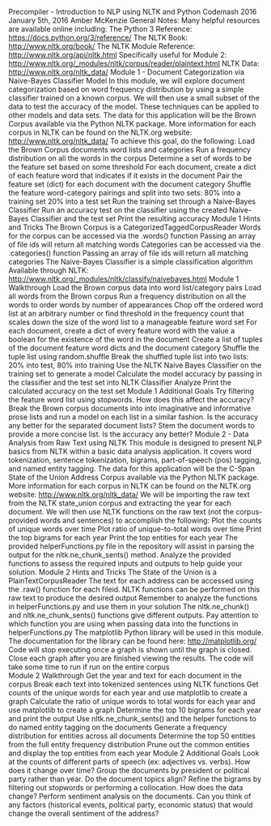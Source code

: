 Precompiler - Introduction to NLP using NLTK and Python
Codemash 2016
January 5th, 2016
Amber McKenzie
General Notes:
Many helpful resources are available online including:
The Python 3 Reference: https://docs.python.org/3/reference/
The NLTK Book: http://www.nltk.org/book/
The NLTK Module Reference: http://www.nltk.org/api/nltk.html
Specifically useful for Module 2: http://www.nltk.org/_modules/nltk/corpus/reader/plaintext.html
NLTK Data: http://www.nltk.org/nltk_data/
Module 1 - Document Categorization via Naive-Bayes Classifier Model
In this module, we will explore document categorization based on word frequency distribution by using a simple classifier trained on a known corpus. We will then use a small subset of the data to test the accuracy of the model.  These techniques can be applied to other models and data sets.
The data for this application will be the Brown Corpus available via the Python NLTK package.  More information for each corpus in NLTK can be found on the NLTK.org website:
http://www.nltk.org/nltk_data/
To achieve this goal, do the following:
Load the Brown Corpus documents word lists and categories
Run a frequency distribution on all the words in the corpus
Determine a set of words to be the feature set based on some threshold
For each document, create a dict of each feature word that indicates if it exists in the document
Pair the feature set (dict) for each document with the document category
Shuffle the feature word-category pairings and split into two sets:
80% into a training set
20% into a test set
Run the training set through a Naive-Bayes Classifier
Run an accuracy test on the classifier using the created Naive-Bayes Classifier and the test set
Print the resulting accuracy
Module 1 Hints and Tricks
The Brown Corpus is a CategorizedTaggedCorpusReader
Words for the corpus can be accessed via the .words() function
Passing an array of file ids will return all matching words
Categories can be accessed via the .categories() function
Passing an array of file ids will return all matching categories
The Naive-Bayes Classifier is a simple classification algorithm
Available through NLTK: http://www.nltk.org/_modules/nltk/classify/naivebayes.html
Module 1 Walkthrough
Load the Brown corpus data into word list/category pairs
Load all words from the Brown corpus
Run a frequency distribution on all the words to order words by number of appearances
Chop off the ordered word list at an arbitrary number or find threshold in the frequency count that scales down the size of the word list to a manageable feature word set
For each document, create a dict of every feature word with the value a boolean for the existence of the word in the document
Create a list of tuples of the document feature word dicts and the document category
Shuffle the tuple list using random.shuffle
Break the shuffled tuple list into two lists: 20% into test, 80% into training
Use the NLTK Naive Bayes Classifier on the training set to generate a model
Calculate the model accuracy by passing in the classifier and the test set into NLTK Classifier Analyze
Print the calculated accuracy on the test set
Module 1 Additional Goals
Try filtering the feature word list using stopwords.  How does this affect the accuracy?
Break the Brown corpus documents into into imaginative and informative prose lists and run a model on each list in a similar fashion.  Is the accuracy any better for the separated document lists?
Stem the document words to provide a more concise list. Is the accuracy any better?
Module 2 - Data Analysis from Raw Text using NLTK
This module is designed to present NLP basics from NLTK within a basic data analysis application. It covers word tokenization, sentence tokenization, bigrams, part-of-speech (pos) tagging, and named entity tagging.
The data for this application will be the C-Span State of the Union Address Corpus available via the Python NLTK package.  More information for each corpus in NLTK can be found on the NLTK.org website:
http://www.nltk.org/nltk_data/
We will be importing the raw text from the NLTK state_union corpus and extracting the year for each document.  We will then use NLTK functions on the raw text (not the corpus-provided words and sentences) to accomplish the following:
Plot the counts of unique words over time
Plot ratio of unique-to-total words over time
Print the top bigrams for each year
Print the top entities for each year
The provided helperFunctions.py file in the repository will assist in parsing the output for the nltk.ne_chunk_sents() method.  Analyze the provided functions to assess the required inputs and outputs to help guide your solution.
Module 2 Hints and Tricks
The State of the Union is a PlainTextCorpusReader
The text for each address can be accessed using the .raw() function for each fileid.  NLTK functions can be performed on this raw text to produce the desired output
Remember to analyze the functions in helperFunctions.py and use them in your solution
The nltk.ne_chunk() and nltk.ne_chunk_sents() functions give different outputs. Pay attention to which function you are using when passing data into the functions in helperFunctions.py
The matplotlib Python library will be used in this module.  The documentation for the library can be found here:
http://matplotlib.org/
Code will stop executing once a graph is shown until the graph is closed. Close each graph after you are finished viewing the results.
The code will take some time to run if run on the entire corpus  
Module 2 Walkthrough
Get the year and text for each document in the corpus
Break each text into tokenized sentences using NLTK functions
Get counts of the unique words for each year and use matplotlib to create a graph
Calculate the ratio of unique words to total words for each year and use matplotlib to create a graph
Determine the top 10 bigrams for each year and print the output
Use nltk.ne_chunk_sents() and the helper functions to do named entity tagging on the documents
Generate a frequency distribution for entities across all documents
Determine the top 50 entities from the full entity frequency distribution
Prune out the common entities and display the top entities from each year
Module 2 Additional Goals
Look at the counts of different parts of speech (ex: adjectives vs. verbs). How does it change over time?
Group the documents by president or political party rather than year. Do the document topics align?
Refine the bigrams by filtering out stopwords or performing a collocation. How does the data change?
Perform sentiment analysis on the documents.  Can you think of any factors (historical events, political party, economic status) that would change the overall sentiment of the address?
